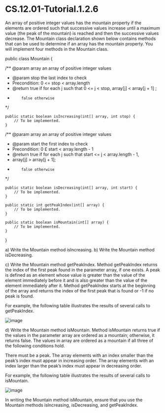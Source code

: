 # CS.12.01-Tutorial.1.2.6

An array of positive integer values has the mountain property if the elements are ordered such that successive values increase until a maximum value (the peak of the mountain) is reached and then the successive values decrease. The Mountain class declaration shown below contains methods that can be used to determine if an array has the mountain property. You will implement four methods in the Mountain class.

public class Mountain {

  /** @param array an array of positive integer values
  * @param stop the last index to check
  * Precondition: 0 <= stop < array.length
  * @return true if for each j such that 0 <= j < stop, array[j] < array[j + 1] ;
  *         false otherwise
  */
  
	public static boolean isIncreasing(int[] array, int stop) {
		// To be implemented.
	}

  /** @param array an array of positive integer values
  * @param start the first index to check
  * Precondition: 0 £ start < array.length - 1
  * @return true if for each j such that start <= j < array.length - 1,
  * array[j] > array[j + 1];
  *         false otherwise
  */
  
	public static boolean isDecreasing(int[] array, int start) {
		// To be implemented.
	}

	public static int getPeakIndex(int[] array) {
		// To be implemented.
	}

	public static boolean isMountain(int[] array) {
		// To be implemented.
	}
}

a) Write the Mountain method isIncreasing. 
b) Write the Mountain method isDecreasing.

c) Write the Mountain method getPeakIndex. Method getPeakIndex returns the index of the first peak found in the parameter array, if one exists. A peak is defined as an element whose value is greater than the value of the element immediately before it and is also greater than the value of the element immediately after it. Method getPeakIndex starts at the beginning of the array and returns the index of the first peak that is found or -1 if no peak is found. 

For example, the following table illustrates the results of several calls to getPeakIndex.

![image](https://github.com/techarenz/CS.12.01-Tutorial.1.2.6/assets/57818506/783a72ed-dba9-4157-a358-61467caa7a7d)

d) Write the Mountain method isMountain. Method isMountain returns true if the values in the parameter array are ordered as a mountain; otherwise, it returns false. The values in array are ordered as a mountain if all three of the following conditions hold.

There must be a peak.
The array elements with an index smaller than the peak’s index must appear in increasing order.
The array elements with an index larger than the peak’s index must appear in decreasing order.

For example, the following table illustrates the results of several calls to isMountain.

![image](https://github.com/techarenz/CS.12.01-Tutorial.1.2.6/assets/57818506/28d19669-9d24-4ef9-b9ac-92d57454e7d6)

In writing the Mountain method isMountain, ensure that you use the Mountain methods isIncreasing, isDecreasing, and getPeakIndex.
